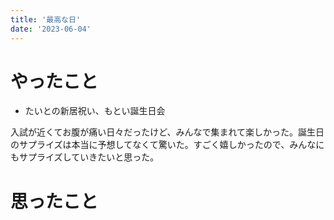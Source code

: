 ```yaml
---
title: '最高な日'
date: '2023-06-04'
---
```


# やったこと

- たいとの新居祝い、もとい誕生日会

入試が近くてお腹が痛い日々だったけど、みんなで集まれて楽しかった。誕生日のサプライズは本当に予想してなくて驚いた。すごく嬉しかったので、みんなにもサプライズしていきたいと思った。


# 思ったこと

